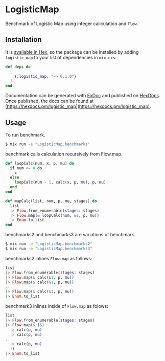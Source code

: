 # LogisticMap

Benchmark of Logistic Map using integer caliculation and `Flow`.

## Installation

It is [available in Hex](https://hex.pm/docs/publish), so the package can be installed
by adding `logistic_map` to your list of dependencies in `mix.exs`:

```elixir
def deps do
  [
    {:logistic_map, "~> 0.1.0"}
  ]
end
```

Documentation can be generated with [ExDoc](https://github.com/elixir-lang/ex_doc)
and published on [HexDocs](https://hexdocs.pm). Once published, the docs can
be found at [https://hexdocs.pm/logistic_map](https://hexdocs.pm/logistic_map).

## Usage

To run benchmark,

```bash
$ mix run -e "LogisticMap.benchmarks"
```

benchmark calls calculation recursively from Flow.map.

```elixir
def loopCalc(num, x, p, mu) do
  if num <= 0 do
    x
  else
    loopCalc(num - 1, calc(x, p, mu), p, mu)
  end
end

def mapCalc(list, num, p, mu, stages) do
  list
  |> Flow.from_enumerable(stages: stages)
  |> Flow.map(& loopCalc(num, &1, p, mu))
  |> Enum.to_list
end
```

benchmarks2 and benchmarks3 are variations of benchmark.

```bash
$ mix run -e "LogisticMap.benchmarks2"
$ mix run -e "LogisticMap.benchmarks3"
```

benchmarks2 inlines `Flow.map` as follows:

```elixir
list
|> Flow.from_enumerable(stages: stages)
|> Flow.map(& calc(&1, p, mu))
|> Flow.map(& calc(&1, p, mu))
...
|> Flow.map(& calc(&1, p, mu))
|> Enum.to_list
```

benchmark3 inlines inside of `Flow.map` as folows:

```elixir
list
|> Flow.from_enumerable(stages: stages)
|> Flow.map(& (&1
  |> calc(p, mu)
  |> calc(p, mu)
...
  |> calc(p, mu)
  ))
|> Enum.to_list
```


